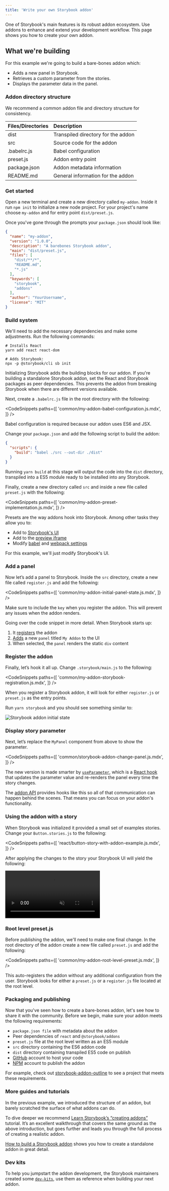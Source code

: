 ```yaml
---
title: 'Write your own Storybook addon'
---
```


One of Storybook's main features is its robust addon ecosystem. Use addons to enhance and extend your development workflow. This page shows you how to create your own addon.

## What we're building

For this example we're going to build a bare-bones addon which:

- Adds a new panel in Storybook.
- Retrieves a custom parameter from the stories.
- Displays the parameter data in the panel.

### Addon directory structure

We recommend a common addon file and directory structure for consistency.


| Files/Directories | Description                       |
|:------------------|:----------------------------------|
| dist              | Transpiled directory for the addon|
| src               | Source code for the addon         |
| .babelrc.js       | Babel configuration               |
| preset.js         | Addon entry point                 |
| package.json      | Addon metadata information        |
| README.md         | General information for the addon |

### Get started

Open a new terminal and create a new directory called `my-addon`. Inside it run `npm init` to initialize a new node project. For your project's name choose `my-addon` and for entry point `dist/preset.js`. 

Once you've gone through the prompts your `package.json` should look like:

```json
{
  "name": "my-addon",
  "version": "1.0.0",
  "description": "A barebones Storybook addon",
  "main": "dist/preset.js",
  "files": [
    "dist/**/*",
    "README.md",
    "*.js"
  ],
  "keywords": [
    "storybook",
    "addons"
  ],
  "author": "YourUsername",
  "license": "MIT"
}
```

### Build system

We'll need to add the necessary dependencies and make some adjustments. Run the following commands:

```shell
# Installs React
yarn add react react-dom

# Adds Storybook:
npx -p @storybook/cli sb init
```

<div class="aside">
Initializing Storybook adds the building blocks for our addon. If you're building a standalone Storybook addon, set the React and Storybook packages as peer dependencies. This prevents the addon from breaking Storybook when there are different versions available.
</div>

Next, create a `.babelrc.js` file in the root directory with the following:

<!-- prettier-ignore-start -->

<CodeSnippets
  paths={[
    'common/my-addon-babel-configuration.js.mdx',
  ]}
/>

<!-- prettier-ignore-end -->

<div class="aside">
Babel configuration is required because our addon uses ES6 and JSX.
</div>

Change your `package.json` and add the following script to build the addon:

```json
{
  "scripts": {
    "build": "babel ./src --out-dir ./dist"
  }
}
```
<div class="aside">
Running <code>yarn build</code> at this stage will output the code into the <code>dist</code> directory, transpiled into a ES5 module ready to be installed into any Storybook. 
</div>

Finally, create a new directory called `src` and inside a new file called `preset.js` with the following:

<!-- prettier-ignore-start -->

<CodeSnippets
  paths={[
    'common/my-addon-preset-implementation.js.mdx',
  ]}
/>

<!-- prettier-ignore-end -->

Presets are the way addons hook into Storybook. Among other tasks they allow you to:

- Add to [Storybook's UI](#add-a-panel)
- Add to the [preview iframe](./writing-presets.md#preview-entries)
- Modify [babel](./writing-presets.md#babel) and [webpack settings](./writing-presets.md#webpack)

For this example, we'll just modify Storybook's UI.

### Add a panel

Now let’s add a panel to Storybook. Inside the `src` directory, create a new file called `register.js` and add the following:

<!-- prettier-ignore-start -->

<CodeSnippets
  paths={[
    'common/my-addon-initial-panel-state.js.mdx',
  ]}
/>

<!-- prettier-ignore-end -->

<div class="aside">
Make sure to include the <code>key</code> when you register the addon. This will prevent any issues when the addon renders.
</div> 

Going over the code snippet in more detail. When Storybook starts up:

1. It [registers](./addons-api.md#addonsregister) the addon
2. [Adds](./addons-api.md#addonsadd) a new `panel` titled `My Addon` to the UI
3. When selected, the `panel` renders the static `div` content


### Register the addon

Finally, let’s hook it all up. Change `.storybook/main.js` to the following:

<!-- prettier-ignore-start -->

<CodeSnippets
  paths={[
    'common/my-addon-storybook-registration.js.mdx',
  ]}
/>

<!-- prettier-ignore-end -->

<div class="aside">
When you register a Storybook addon, it will look for either <code>register.js</code> or <code>preset.js</code> as the entry points.
</div>

Run `yarn storybook` and you should see something similar to:

![Storybook addon initial state](./addon-initial-state.png)


### Display story parameter

Next, let’s replace the `MyPanel` component from above to show the parameter.

<!-- prettier-ignore-start -->

<CodeSnippets
  paths={[
    'common/storybook-addon-change-panel.js.mdx',
  ]}
/>

<!-- prettier-ignore-end -->

The new version is made smarter by [`useParameter`](./addons-api.md#useparameter), which is a [React hook](https://reactjs.org/docs/hooks-intro.html) that updates the parameter value and re-renders the panel every time the story changes.

The [addon API](./addons-api.md) provides hooks like this so all of that communication can happen behind the scenes. That means you can focus on your addon's functionality.


### Using the addon with a story

When Storybook was initialized it provided a small set of examples stories. Change your `Button.stories.js` to the following:

<!-- prettier-ignore-start -->

<CodeSnippets
  paths={[
    'react/button-story-with-addon-example.js.mdx',
  ]}
/>

<!-- prettier-ignore-end -->


After applying the changes to the story your Storybook UI will yield the following:

<video autoPlay muted playsInline loop>
  <source
    src="addon-final-stage-optimized.mp4"
    type="video/mp4"
  />
</video>

### Root level preset.js

Before publishing the addon, we'll need to make one final change. In the root directory of the addon create a new file called `preset.js` and add the following:

<!-- prettier-ignore-start -->

<CodeSnippets
  paths={[
    'common/my-addon-root-level-preset.js.mdx',
  ]}
/>

<!-- prettier-ignore-end -->

This auto-registers the addon without any additional configuration from the user. Storybook looks for either a `preset.js` or a `register.js` file located at the root level.

### Packaging and publishing

Now that you've seen how to create a bare-bones addon, let's see how to share it with the community. Before we begin, make sure your addon meets the following requirements:

- `package.json file` with metadata about the addon
- Peer dependencies of `react` and `@storybook/addons`
- `preset.js` file at the root level written as an ES5 module
- `src` directory containing the ES6 addon code
- `dist` directory containing transpiled ES5 code on publish
- [GitHub](https://github.com/) account to host your code
- [NPM](https://www.npmjs.com/) account to publish the addon

For example, check out [storybook-addon-outline](https://www.npmjs.com/package/storybook-addon-outline) to see a project that meets these requirements.

### More guides and tutorials

In the previous example, we introduced the structure of an addon, but barely scratched the surface of what addons can do.

To dive deeper we recommend [Learn Storybook’s “creating addons”](https://www.learnstorybook.com/intro-to-storybook/react/en/creating-addons/) tutorial. It’s an excellent walkthrough that covers the same ground as the above introduction, but goes further and leads you through the full process of creating a realistic addon. 

[How to build a Storybook addon](https://www.chromatic.com/blog/how-to-build-a-storybook-addon/) shows you how to create a standalone addon in great detail.

### Dev kits

To help you jumpstart the addon development, the Storybook maintainers created some [`dev-kits`](https://github.com/storybookjs/storybook/tree/next/dev-kits), use them as reference when building your next addon.

